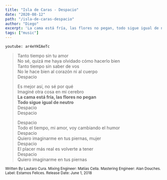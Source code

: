 ```yaml
---
title: "Isla de Caras - Despacio"
date: "2020-08-12"
path: "/isla-de-caras-despacio"
author: "Diego"
excerpt: 'La cama está fría, las flores no pegan, todo sigue igual de neutro...'
tags: ["music"]
---
```


`youtube: ar4eYHIAeTc`

> Tanto tiempo sin tu amor <br/>
> No sé, quizá me haya olvidado cómo hacerlo bien <br/>
> Tanto tiempo sin saber de vos <br/>
> No le hace bien al corazón ni al cuerpo <br/>
> Despacio <br/>
>
> Es mejor así, no sé por qué <br/>
> Imaginé otra cosa en mi cerebro <br/>
> **La cama está fría, las flores no pegan** <br/>
> **Todo sigue igual de neutro** <br/>
> Despacio <br/>
> Despacio <br/>
>
> Despacio <br/>
> Todo el tiempo, mi amor, voy cambiando el humor <br/>
> Despacio <br/>
> Quiero imaginarme en tus piernas, mujer <br/>
> Despacio <br/>
> El placer más real es volverte a tener <br/>
> Despacio <br/>
> Quiero imaginarme en tus piernas

<small>Written By Lautaro Cura. Mixing Engineer: Matías Cella. Mastering Engineer: Alan Douches. Label: Estamos Felices. Release Date: June 1, 2018</small>